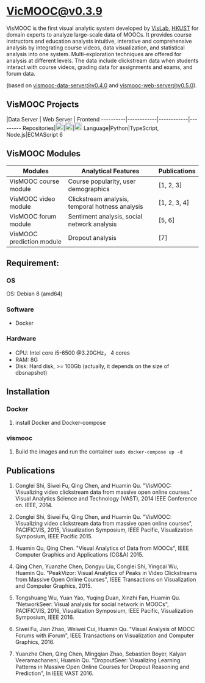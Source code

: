 # VicMOOC@v0.3.9
VisMOOC is the first visual analytic system developed by [VisLab](vis.cse.ust.hk), [HKUST](http://www.ust.hk/) for domain experts to analyze large-scale data of MOOCs. It provides course instructors and education analysts intuitive, interative and comprehensive analysis by integrating course videos, data visualization, and statistical analysis into one system. Multi-exploration techniques are offered for analysis at different levels. The data include clickstream data when students interact with course videos, grading data for assignments and exams, and forum data.

(based on [vismooc-data-server@v0.4.0](https://github.com/HKUST-VISLab/vismooc-data-server/releases/tag/v0.4.0) and 
[vismooc-web-server@v0.5.0](https://github.com/HKUST-VISLab/vismooc-web-server/releases/tag/v0.4.9)).

## VisMOOC Projects
 |Data Server | Web Server | Frontend
----------|------------|------------|---------
Repositories|<a href="https://github.com/chenzhutian/vismooc-data-server"><img src="https://img.shields.io/github/stars/chenzhutian/vismooc-data-server.svg?style=social&label=~vismooc-data-server" height="20"></a>|<a href="https://github.com/chenzhutian/vismooc-web-server"><img src="https://img.shields.io/github/stars/chenzhutian/vismooc-web-server.svg?style=social&label=~vismooc-web-server" height="20"></a>|<a href="https://github.com/chenzhutian/vismooc-frontend"><img src="https://img.shields.io/github/stars/chenzhutian/vismooc-frontend.svg?style=social&label=~vismooc-frontend" height="20"></a>
Language|Python|TypeScript, Node.js|ECMAScript 6


## VisMOOC Modules

Modules|Analytical Features | Publications 
----------|------------|----------
VisMOOC course module|Course popularity, user demographics| [1, 2, 3]
VisMOOC video module|Clickstream analysis, temporal hotness analysis| [1, 2, 3, 4]
VisMOOC forum module|Sentiment analysis, social network analysis| [5, 6]
VisMOOC prediction module|Dropout analysis| [7]
## Requirement:

### OS
OS: Debian 8 (amd64)

### Software
- Docker

### Hardware
- CPU: Intel core i5-6500 @3.20GHz， 4 cores
- RAM: 8G
- Disk: Hard disk, >= 100Gb (actually, it depends on the size of dbsnapshot)

## Installation

### Docker
1. install Docker and Docker-compose

### vismooc
1. Build the images and run the container `sudo docker-compose up -d`

## Publications

1. Conglei Shi, Siwei Fu, Qing Chen, and Huamin Qu. "VisMOOC: Visualizing video clickstream data from massive open online courses." Visual Analytics Science and Technology (VAST), 2014 IEEE Conference on. IEEE, 2014.

2. Conglei Shi, Siwei Fu, Qing Chen, and Huamin Qu. "VisMOOC: Visualizing video clickstream data from massive open online courses", PACIFICVIS, 2015, Visualization Symposium, IEEE Pacific, Visualization Symposium, IEEE Pacific 2015.

3. Huamin Qu, Qing Chen. "Visual Analytics of Data from MOOCs", IEEE Computer Graphics and Applications (CG&A) 2015.

4. Qing Chen, Yuanzhe Chen, Dongyu Liu, Conglei Shi, Yingcai Wu, Huamin Qu. "PeakVizor: Visual Analytics of Peaks in Video Clickstreams from Massive Open Online Courses", IEEE Transactions on Visualization and Computer Graphics, 2015.

5. Tongshuang Wu, Yuan Yao, Yuqing Duan, Xinzhi Fan, Huamin Qu. "NetworkSeer: Visual analysis for social network in MOOCs", PACIFICVIS, 2016, Visualization Symposium, IEEE Pacific, Visualization Symposium, IEEE 2016.

6. Siwei Fu, Jian Zhao, Weiwei Cui, Huamin Qu. "Visual Analysis of MOOC Forums with iForum", IEEE Transactions on Visualization and Computer Graphics, 2016.

7. Yuanzhe Chen, Qing Chen, Mingqian Zhao, Sebastien Boyer, Kalyan Veeramachaneni, Huamin Qu. "DropoutSeer: Visualizing Learning Patterns in Massive Open Online Courses for Dropout Reasoning and Prediction", In IEEE VAST 2016.